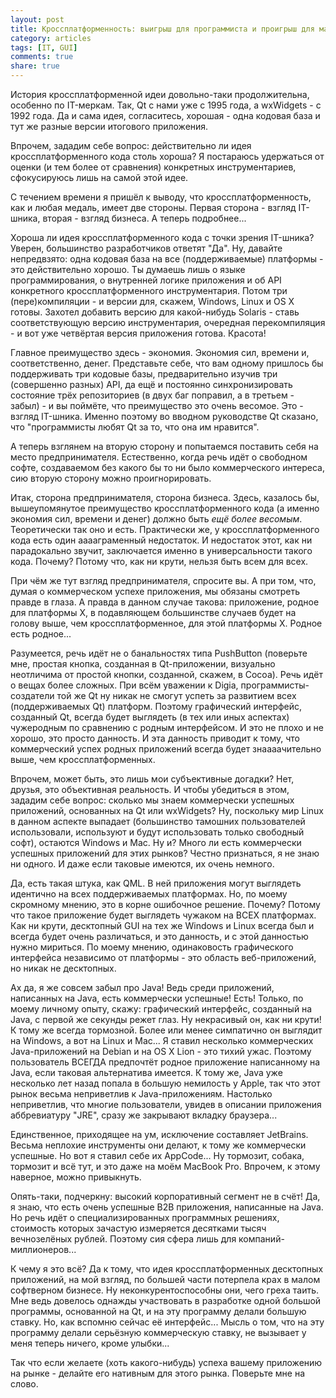 ```yaml
---
layout: post
title: Кроссплатформенность: выигрыш для программиста и проигрыш для малого бизнеса
category: articles
tags: [IT, GUI]
comments: true
share: true
---
```


История кроссплатформенной идеи довольно-таки продолжительна, особенно по IT-меркам. Так, Qt с нами уже с 1995 года, а wxWidgets - с 1992 года. Да и сама идея, согласитесь, хорошая - одна кодовая база и тут же разные версии итогового приложения.

Впрочем, зададим себе вопрос: действительно ли идея кроссплатформенного кода столь хороша? Я постараюсь удержаться от оценки (и тем более от сравнения) конкретных инструментариев, сфокусируюсь лишь на самой этой идее.

С течением времени я пришёл к выводу, что кроссплатформенность, как и любая медаль, имеет две стороны. Первая сторона - взгляд IT-шника, вторая - взгляд бизнеса. А теперь подробнее...

Хороша ли идея кроссплатформенного кода с точки зрения IT-шника? Уверен, большинство разработчиков ответят "Да". Ну, давайте непредвзято: одна кодовая база на все (поддерживаемые) платформы - это действительно хорошо. Ты думаешь лишь о языке программирования, о внутренней логике приложения и об API конкретного кроссплатформенного инструментария. Потом три (пере)компиляции - и версии для, скажем, Windows, Linux и OS X готовы. Захотел добавить версию для какой-нибудь Solaris - ставь соответствующую версию инструментария, очередная перекомпиляция - и вот уже четвёртая версия приложения готова. Красота!

Главное преимущество здесь - экономия. Экономия сил, времени и, соответственно, денег. Представьте себе, что вам одному пришлось бы поддерживать три кодовые базы, предварительно изучив три (совершенно разных) API, да ещё и постоянно синхронизировать состояние трёх репозиториев (в двух баг поправил, а в третьем - забыл) - и вы поймёте, что преимущество это очень весомое. Это - взгляд IT-шника. Именно поэтому во вводном руководстве Qt сказано, что "программисты любят Qt за то, что она им нравится".

А теперь взглянем на вторую сторону и попытаемся поставить себя на место предпринимателя. Естественно, когда речь идёт о свободном софте, создаваемом без какого бы то ни было коммерческого интереса, сию вторую сторону можно проигнорировать.

Итак, сторона предпринимателя, сторона бизнеса. Здесь, казалось бы, вышеупомянутое преимущество кроссплатформенного кода (а именно экономия сил, времени и денег) должно быть *ещё более весомым*. Теоретически так оно и есть. Практически же, у кроссплатформенного кода есть один ааааграменный недостаток. И недостаток этот, как ни парадокально звучит, заключается именно в универсальности такого кода. Почему? Потому что, как ни крути, нельзя быть всем для всех.

При чём же тут взгляд предпринимателя, спросите вы. А при том, что, думая о коммерческом успехе приложения, мы обязаны смотреть правде в глаза. А правда в данном случае такова: приложение, родное для платформы Х, в подавляющем большинстве случаев будет на голову выше, чем кроссплатформенное, для этой платформы Х. Родное есть родное...

Разумеется, речь идёт не о банальностях типа PushButton (поверьте мне, простая кнопка, созданная в Qt-приложении, визуально неотличима от простой кнопки, созданной, скажем, в Cocoa). Речь идёт о вещах более сложных. При всём уважении к Digia, программисты-создатели той же Qt ну никак не смогут успеть за развитием всех (поддерживаемых Qt) платформ. Поэтому графический интерфейс, созданный Qt, всегда будет выглядеть (в тех или иных аспектах) чужеродным по сравнению с родным интерфейсом. И это не плохо и не хорошо, это просто данность. И эта данность приводит к тому, что коммерческий успех родных приложений всегда будет знаааачительно выше, чем кроссплатформенных.

Впрочем, может быть, это лишь мои субъективные догадки? Нет, друзья, это объективная реальность. И чтобы убедиться в этом, зададим себе вопрос: сколько мы знаем коммерчески успешных приложений, основанных на Qt или wxWidgets? Ну, поскольку мир Linux в данном аспекте выпадает (большинство тамошних пользователей использовали, используют и будут использовать только свободный софт), остаются Windows и Mac. Ну и? Много ли есть коммерчески успешных приложений для этих рынков? Честно признаться, я не знаю ни одного. И даже если таковые имеются, их очень немного.

Да, есть такая штука, как QML. В ней приложения могут выглядеть идентично на всех поддерживаемых платформах. Но, по моему скромному мнению, это в корне ошибочное решение. Почему? Потому что такое приложение будет выглядеть чужаком на ВСЕХ платформах. Как ни крути, десктопный GUI на тех же Windows и Linux всегда был и всегда будет очень различаться, и это данность, и с этой данностью нужно мириться. По моему мнению, одинаковость графического интерфейса независимо от платформы - это область веб-приложений, но никак не десктопных.

Ах да, я же совсем забыл про Java! Ведь среди приложений, написанных на Java, есть коммерчески успешные! Есть! Только, по моему личному опыту, скажу: графический интерфейс, созданный на Java, с первой же секунды режет глаз. Ну некрасивый он, как ни крути! К тому же всегда тормозной. Более или менее симпатично он выглядит на Windows, а вот на Linux и Mac... Я ставил несколько коммерческих Java-приложений на Debian и на OS X Lion - это тихий ужас. Поэтому пользователь ВСЕГДА предпочтёт родное приложение написанному на Java, если таковая альтернатива имеется. К тому же, Java уже несколько лет назад попала в большую немилость у Apple, так что этот рынок весьма неприветлив к Java-приложениям. Настолько неприветлив, что многие пользователи, увидев в описании приложения аббревиатуру "JRE", сразу же закрывают вкладку браузера...

Единственное, приходящее на ум, исключение составляет JetBrains. Весьма неплохие инструменты они делают, к тому же коммерчески успешные. Но вот я ставил себе их AppCode... Ну тормозит, собака, тормозит и всё тут, и это даже на моём MacBook Pro. Впрочем, к этому наверное, можно привыкнуть.

Опять-таки, подчеркну: высокий корпоративный сегмент не в счёт! Да, я знаю, что есть очень успешные B2B приложения, написанные на Java. Но речь идёт о специализированных программных решениях, стоимость которых зачастую измеряется десятками тысяч вечнозелёных рублей. Поэтому сия сфера лишь для компаний-миллионеров...

К чему я это всё? Да к тому, что идея кроссплатформенных десктопных приложений, на мой взгляд, по большей части потерпела крах в малом софтверном бизнесе. Ну неконкурентоспособны они, чего греха таить. Мне ведь довелось однажды участвовать в разработке одной большой программы, основанной на Qt, и на эту программу делали большую ставку. Но, как вспомню сейчас её интерфейс... Мысль о том, что на эту программу делали серьёзную коммерческую ставку, не вызывает у меня теперь ничего, кроме улыбки...

Так что если желаете (хоть какого-нибудь) успеха вашему приложению на рынке - делайте его нативным для этого рынка. Поверьте мне на слово.
